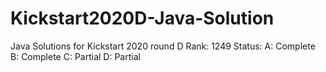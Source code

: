 # Kickstart2020D-Java-Solution
Java Solutions for Kickstart 2020 round D 
Rank: 1249
Status:
A: Complete
B: Complete
C: Partial
D: Partial
